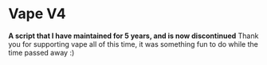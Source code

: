 # Vape V4
**A script that I have maintained for 5 years, and is now discontinued**
Thank you for supporting vape all of this time, it was something fun to do while the time passed away :)

